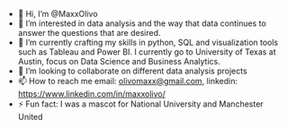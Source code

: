- 👋 Hi, I’m @MaxxOlivo
- 👀 I’m interested in data analysis and the way that data continues to answer the questions that are desired. 
- 🌱 I’m currently crafting my skills in python, SQL and visualization tools such as Tableau and Power BI. I currently go to University of Texas at Austin, focus on Data Science and Business Analytics.
- 💞️ I’m looking to collaborate on different data analysis projects
- 📫 How to reach me email: olivomaxx@gmail.com, linkedin: https://www.linkedin.com/in/maxxolivo/ 
- ⚡ Fun fact: I was a mascot for National University and Manchester United

<!---
MaxxOlivo/MaxxOlivo is a ✨ special ✨ repository because its `README.md` (this file) appears on your GitHub profile.
You can click the Preview link to take a look at your changes.
--->

